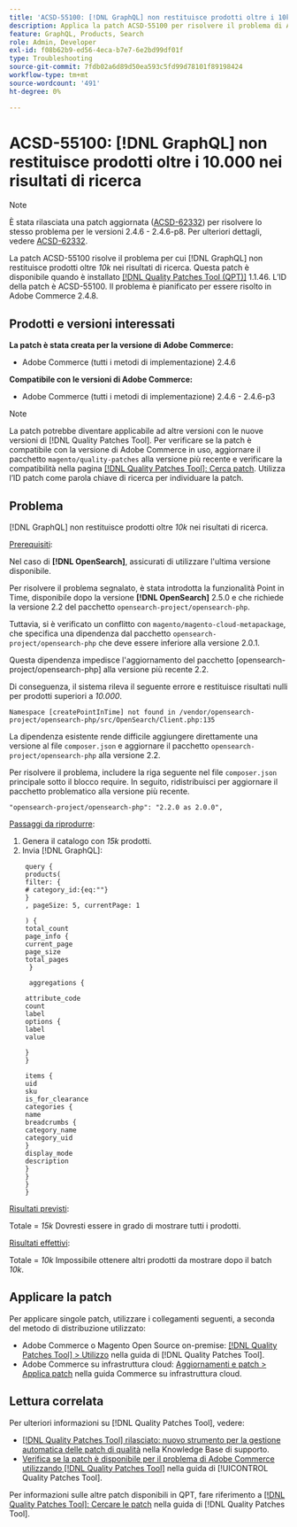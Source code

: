 ```yaml
---
title: 'ACSD-55100: [!DNL GraphQL] non restituisce prodotti oltre i 10k nei risultati di ricerca'
description: Applica la patch ACSD-55100 per risolvere il problema di Adobe Commerce, in cui GraphQL non restituisce prodotti oltre *10k* nei risultati della ricerca.
feature: GraphQL, Products, Search
role: Admin, Developer
exl-id: f08b62b9-ed56-4eca-b7e7-6e2bd99df01f
type: Troubleshooting
source-git-commit: 7fdb02a6d89d50ea593c5fd99d78101f89198424
workflow-type: tm+mt
source-wordcount: '491'
ht-degree: 0%

---
```


# ACSD-55100: [!DNL GraphQL] non restituisce prodotti oltre i 10.000 nei risultati di ricerca

>[!NOTE]
>
>È stata rilasciata una patch aggiornata ([ACSD-62332](/help/tools/quality-patches-tool/patches-available-in-qpt/v1-1-55/acsd-62332-product-listing-graphql-query-limit-plus-live-search-current-page.md)) per risolvere lo stesso problema per le versioni 2.4.6 - 2.4.6-p8. Per ulteriori dettagli, vedere [ACSD-62332](/help/tools/quality-patches-tool/patches-available-in-qpt/v1-1-55/acsd-62332-product-listing-graphql-query-limit-plus-live-search-current-page.md).

La patch ACSD-55100 risolve il problema per cui [!DNL GraphQL] non restituisce prodotti oltre *10k* nei risultati di ricerca. Questa patch è disponibile quando è installato [[!DNL Quality Patches Tool (QPT)]](https://experienceleague.adobe.com/en/docs/commerce-operations/tools/quality-patches-tool/quality-patches-tool-to-self-serve-quality-patches) 1.1.46. L’ID della patch è ACSD-55100. Il problema è pianificato per essere risolto in Adobe Commerce 2.4.8.

## Prodotti e versioni interessati

**La patch è stata creata per la versione di Adobe Commerce:**

* Adobe Commerce (tutti i metodi di implementazione) 2.4.6

**Compatibile con le versioni di Adobe Commerce:**

* Adobe Commerce (tutti i metodi di implementazione) 2.4.6 - 2.4.6-p3

>[!NOTE]
>
>La patch potrebbe diventare applicabile ad altre versioni con le nuove versioni di [!DNL Quality Patches Tool]. Per verificare se la patch è compatibile con la versione di Adobe Commerce in uso, aggiornare il pacchetto `magento/quality-patches` alla versione più recente e verificare la compatibilità nella pagina [[!DNL Quality Patches Tool]: Cerca patch](https://experienceleague.adobe.com/tools/commerce-quality-patches/index.html). Utilizza l’ID patch come parola chiave di ricerca per individuare la patch.

## Problema

[!DNL GraphQL] non restituisce prodotti oltre *10k* nei risultati di ricerca.

<u>Prerequisiti</u>:

Nel caso di **[!DNL OpenSearch]**, assicurati di utilizzare l&#39;ultima versione disponibile.

Per risolvere il problema segnalato, è stata introdotta la funzionalità Point in Time, disponibile dopo la versione **[!DNL OpenSearch]** 2.5.0 e che richiede la versione 2.2 del pacchetto `opensearch-project/opensearch-php`.

Tuttavia, si è verificato un conflitto con `magento/magento-cloud-metapackage`, che specifica una dipendenza dal pacchetto `opensearch-project/opensearch-php` che deve essere inferiore alla versione 2.0.1.


Questa dipendenza impedisce l&#39;aggiornamento del pacchetto [opensearch-project/opensearch-php] alla versione più recente 2.2.

Di conseguenza, il sistema rileva il seguente errore e restituisce risultati nulli per prodotti superiori a *10.000*.

`Namespace [createPointInTime] not found in /vendor/opensearch-project/opensearch-php/src/OpenSearch/Client.php:135`

La dipendenza esistente rende difficile aggiungere direttamente una versione al file `composer.json` e aggiornare il pacchetto `opensearch-project/opensearch-php` alla versione 2.2.

Per risolvere il problema, includere la riga seguente nel file `composer.json` principale sotto il blocco require. In seguito, ridistribuisci per aggiornare il pacchetto problematico alla versione più recente.

`"opensearch-project/opensearch-php": "2.2.0 as 2.0.0",`

<u>Passaggi da riprodurre</u>:

1. Genera il catalogo con *15k* prodotti.
1. Invia [!DNL GraphQL]:

```
    query {
    products(
    filter: {
    # category_id:{eq:""}
    }
    , pageSize: 5, currentPage: 1

    ) {
    total_count
    page_info {
    current_page
    page_size
    total_pages
     }

     aggregations {

    attribute_code
    count
    label
    options {
    label
    value

    }
    }

    items {
    uid
    sku
    is_for_clearance
    categories {
    name
    breadcrumbs {
    category_name
    category_uid
    }
    display_mode
    description
    }
    }
    }
    }
```

<u>Risultati previsti</u>:

Totale = *15k*
Dovresti essere in grado di mostrare tutti i prodotti.

<u>Risultati effettivi</u>:

Totale = *10k*
Impossibile ottenere altri prodotti da mostrare dopo il batch *10k*.

## Applicare la patch

Per applicare singole patch, utilizzare i collegamenti seguenti, a seconda del metodo di distribuzione utilizzato:

* Adobe Commerce o Magento Open Source on-premise: [[!DNL Quality Patches Tool] > Utilizzo](/help/tools/quality-patches-tool/usage.md) nella guida di [!DNL Quality Patches Tool].
* Adobe Commerce su infrastruttura cloud: [Aggiornamenti e patch > Applica patch](https://experienceleague.adobe.com/docs/commerce-cloud-service/user-guide/develop/upgrade/apply-patches.html) nella guida Commerce su infrastruttura cloud.

## Lettura correlata

Per ulteriori informazioni su [!DNL Quality Patches Tool], vedere:

* [[!DNL Quality Patches Tool] rilasciato: nuovo strumento per la gestione automatica delle patch di qualità](https://experienceleague.adobe.com/en/docs/commerce-operations/tools/quality-patches-tool/quality-patches-tool-to-self-serve-quality-patches) nella Knowledge Base di supporto.
* [Verifica se la patch è disponibile per il problema di Adobe Commerce utilizzando  [!DNL Quality Patches Tool]](/help/tools/quality-patches-tool/patches-available-in-qpt/check-patch-for-magento-issue-with-magento-quality-patches.md) nella guida di [!UICONTROL Quality Patches Tool].


Per informazioni sulle altre patch disponibili in QPT, fare riferimento a [[!DNL Quality Patches Tool]: Cercare le patch](https://experienceleague.adobe.com/tools/commerce-quality-patches/index.html) nella guida di [!DNL Quality Patches Tool].
